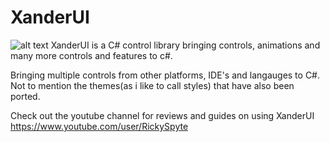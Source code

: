 # XanderUI
![alt text](https://s1.postimg.org/3owusqnm3j/diamond1.png)
XanderUI is a C# control library bringing controls, animations and many more controls and features to c#.

Bringing multiple controls from other platforms, IDE's and langauges to C#.
Not to mention the themes(as i like to call styles) that have also been ported.

Check out the youtube channel for reviews and guides on using XanderUI
https://www.youtube.com/user/RickySpyte